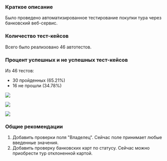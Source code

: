### Краткое описание
Было проведено автоматизированное тестирование  покупки тура через банковский веб-сервис.

### Количество тест-кейсов
Всего было реализовано 46 автотестов.

### Процент успешных и не успешных тест-кейсов
Из 46 тестов:
<ul>
<li>30 пройденных (65.21%)</li>
<li>16 не прошли (34.78%)</li>
</ul>

![](C:\Users\sveta\Desktop\Diploma_qa\docs\images\Allure%20report.jpg)

![](C:\Users\sveta\Desktop\Diploma_qa\docs\images\Allure%20done.jpg)

![](C:\Users\sveta\Desktop\Diploma_qa\docs\images\Allure.jpg)

### Общие рекомендации
1. Добавить проверки поля "Владелец". Сейчас поле принимает любые введенные значения.
2. Добавить проверку банковских карт по статусу. Сейчас можно приобрести тур отклоненной картой.